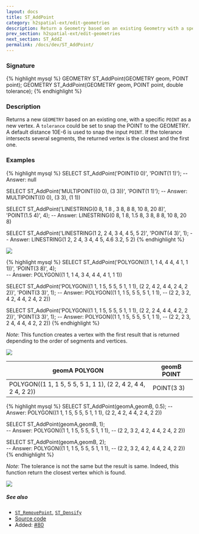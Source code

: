 ```yaml
---
layout: docs
title: ST_AddPoint
category: h2spatial-ext/edit-geometries
description: Return a Geometry based on an existing Geometry with a specific <code>POINT</code> as a new vertex.
prev_section: h2spatial-ext/edit-geometries
next_section: ST_AddZ
permalink: /docs/dev/ST_AddPoint/
---
```


### Signature

{% highlight mysql %}
GEOMETRY ST_AddPoint(GEOMETRY geom, POINT point);
GEOMETRY ST_AddPoint(GEOMETRY geom, POINT point, double tolerance);
{% endhighlight %}

### Description
Returns a new `GEOMETRY` based on an existing one, with a specific `POINT` as a new vertex.
A `tolerance` could be set to snap the POINT to the GEOMETRY. A 
default distance 10E-6 is used to snap the input `POINT`.
If the tolerance intersects several segments, the returned vertex is the closest and the first one.

### Examples

{% highlight mysql %}
SELECT ST_AddPoint('POINT(0 0)', 'POINT(1 1)');
-- Answer: null

SELECT ST_AddPoint('MULTIPOINT((0 0), (3 3))', 'POINT(1 1)');
-- Answer: MULTIPOINT((0 0), (3 3), (1 1))

SELECT ST_AddPoint('LINESTRING(0 8, 1 8 , 3 8, 8 8, 
                               10 8, 20 8)', 
                   'POINT(1.5 4)', 
                   4);
-- Answer: LINESTRING(0 8, 1 8, 1.5 8, 3 8, 8 8, 10 8, 20 8)

SELECT ST_AddPoint('LINESTRING(1 2, 2 4, 3 4, 4 5, 5 2)', 
                   'POINT(4 3)', 
                   1);
-- Answer: LINESTRING(1 2, 2 4, 3 4, 4 5, 4.6 3.2, 5 2)
{% endhighlight %}

<img class="displayed" src="../ST_AddPoint_1.png"/>

{% highlight mysql %}
SELECT ST_AddPoint('POLYGON((1 1, 1 4, 4 4, 4 1, 1 1))', 
                   'POINT(3 8)', 
                   4);  
-- Answer: POLYGON((1 1, 1 4, 3 4, 4 4, 4 1, 1 1))

SELECT ST_AddPoint('POLYGON((1 1, 1 5, 5 5, 5 1, 1 1), 
                            (2 2, 4 2, 4 4, 2 4, 2 2))', 
                   'POINT(3 3)', 1);
 -- Answer: POLYGON((1 1, 1 5, 5 5, 5 1, 1 1), 
--                  (2 2, 3 2, 4 2, 4 4, 2 4, 2 2)) 

SELECT ST_AddPoint('POLYGON((1 1, 1 5, 5 5, 5 1, 1 1), 
                            (2 2, 2 4, 4 4, 4 2, 2 2))', 
                   'POINT(3 3)', 1);
 -- Answer: POLYGON((1 1, 1 5, 5 5, 5 1, 1 1), 
--                  (2 2, 2 3, 2 4, 4 4, 4 2, 2 2)) 
{% endhighlight %}

*Note*: This function creates a vertex with the first result that is returned depending to the order of segments and vertices.

<img class="displayed" src="../ST_AddPoint_3.png"/>

|geomA POLYGON | geomB POINT|
|--|--|
| POLYGON((1 1, 1 5, 5 5, 5 1, 1 1), (2 2, 4 2, 4 4, 2 4, 2 2)) | POINT(3 3) |

{% highlight mysql %}
SELECT ST_AddPoint(geomA,geomB, 0.5);
 -- Answer: POLYGON((1 1, 1 5, 5 5, 5 1, 1 1), (2 2, 4 2, 4 4, 2 4, 2 2))

  SELECT ST_AddPoint(geomA,geomB, 1);     
-- Answer: POLYGON((1 1, 1 5, 5 5, 5 1, 1 1), 
--                  (2 2, 3 2, 4 2, 4 4, 2 4, 2 2))       

SELECT ST_AddPoint(geomA,geomB, 2);  
-- Answer: POLYGON((1 1, 1 5, 5 5, 5 1, 1 1), 
--                 (2 2, 3 2, 4 2, 4 4, 2 4, 2 2))
{% endhighlight %}

*Note*: The tolerance is not the same but the result is same. 
Indeed, this function return the closest vertex which is found.

<img class="displayed" src="../ST_AddPoint_2.png"/>

##### See also

* [`ST_RemovePoint`](../ST_RemovePoint), [`ST_Densify`](../ST_Densify)
* <a href="https://github.com/irstv/H2GIS/blob/master/h2spatial-ext/src/main/java/org/h2gis/h2spatialext/function/spatial/edit/ST_AddPoint.java" target="_blank">Source code</a>
* Added: <a href="https://github.com/irstv/H2GIS/pull/80" target="_blank">#80</a>
